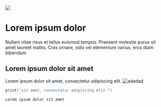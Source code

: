 ![](pastaGif/Namassa3.gif)

# Lorem ipsum dolor
Nullam vitae risus et tellus euismod tempus. Praesent molestie purus sit amet laoreet mattis. Cras ornare, odio vel elementum varius, eros diam bibendum
## Lorem ipsum dolor sit amet

Lorem ipsum dolor sit amet, consectetur adipiscing elit. ![adadad](NamassaTests/NamassaTests.swift)

```Swift
print("sit amet, consectetur adipiscing elit.")
```
```bash
Lorem ipsum dolor sit amet
```

